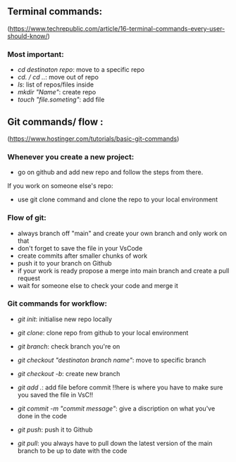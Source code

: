 ## Terminal commands:

(https://www.techrepublic.com/article/16-terminal-commands-every-user-should-know/)

### Most important:

- _cd destinaton repo_: move to a specific repo
- _cd. / cd .._: move out of repo
- _ls_: list of repos/files inside
- _mkdir "Name"_: create repo
- _touch "file.someting"_: add file

## Git commands/ flow :

(https://www.hostinger.com/tutorials/basic-git-commands)

### Whenever you create a new project:

- go on github and add new repo and follow the steps from there.

If you work on someone else's repo:

- use git clone command and clone the repo to your local environment

### Flow of git:

- always branch off "main" and create your own branch and only work on that
- don't forget to save the file in your VsCode
- create commits after smaller chunks of work
- push it to your branch on Github
- if your work is ready propose a merge into main branch and create a pull request
- wait for someone else to check your code and merge it

### Git commands for workflow:

- _git init_: initialise new repo locally
- _git clone_: clone repo from github to your local environment
- _git branch_: check branch you're on
- _git checkout "destinaton branch name"_: move to specific branch
- _git checkout -b_: create new branch
- _git add ._: add file before commit !!here is where you have to make sure you saved the file in VsC!!
- _git commit -m "commit message"_: give a discription on what you've done in the code
- _git push_: push it to Github

- _git pull_: you always have to pull down the latest version of the main branch to be up to date with the code
